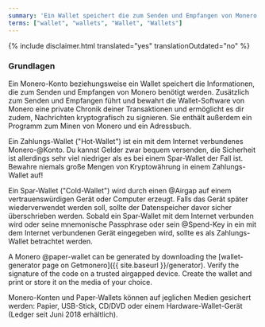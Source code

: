 ```yaml
---
summary: 'Ein Wallet speichert die zum Senden und Empfangen von Monero notwendigen Informationen'
terms: ["wallet", "wallets", "Wallet", "Wallets"]
---
```


{% include disclaimer.html translated="yes" translationOutdated="no" %}

### Grundlagen

Ein Monero-Konto beziehungsweise ein Wallet speichert die Informationen, die
zum Senden und Empfangen von Monero benötigt werden. Zusätzlich zum Senden
und Empfangen führt und bewahrt die Wallet-Software von Monero eine private
Chronik deiner Transaktionen und ermöglicht es dir zudem, Nachrichten
kryptografisch zu signieren. Sie enthält außerdem ein Programm zum Minen von
Monero und ein Adressbuch.

Ein Zahlungs-Wallet ("Hot-Wallet") ist ein mit dem Internet verbundenes
Monero-@Konto. Du kannst Gelder zwar bequem versenden, die Sicherheit ist
allerdings sehr viel niedriger als es bei einem Spar-Wallet der Fall
ist. Bewahre niemals große Mengen von Kryptowährung in einem Zahlungs-Wallet
auf!

Ein Spar-Wallet ("Cold-Wallet") wird durch einen @Airgap auf einem
vertrauenswürdigen Gerät oder Computer erzeugt. Falls das Gerät später
wiederverwendet werden soll, sollte der Datenspeicher davor sicher
überschrieben werden. Sobald ein Spar-Wallet mit dem Internet verbunden wird
oder seine mnemonische Passphrase oder sein @Spend-Key in ein mit dem
Internet verbundenen Gerät eingegeben wird, sollte es als Zahlungs-Wallet
betrachtet werden.

A Monero @paper-wallet can be generated by downloading the [wallet-generator
page on Getmonero]({{ site.baseurl }}/generator). Verify the signature of
the code on a trusted airgapped device.  Create the wallet and print or
store it on the media of your choice.

Monero-Konten und Paper-Wallets können auf jeglichen Medien gesichert
werden: Papier, USB-Stick, CD/DVD oder einem Hardware-Wallet-Gerät (Ledger
seit Juni 2018 erhältlich).
